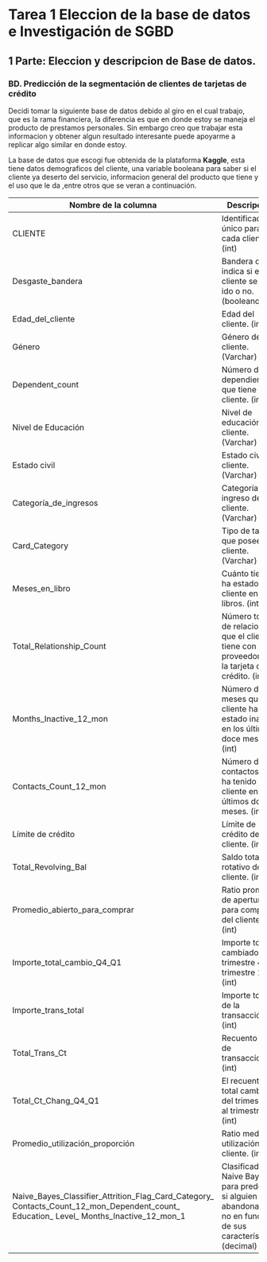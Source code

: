 # Tarea 1 Eleccion de la base de datos e Investigación de SGBD 

## 1 Parte: Eleccion y descripcion de Base de datos.

### BD. Predicción de la segmentación de clientes de tarjetas de crédito

Decidi tomar la siguiente base de datos debido al giro en el cual trabajo, que es la rama financiera, la diferencia es que en donde estoy se maneja el producto de prestamos personales. Sin embargo creo que trabajar esta informacion y obtener algun resultado interesante puede apoyarme a replicar algo similar en donde estoy.

La base de datos que escogi fue obtenida de la plataforma **Kaggle**, esta tiene datos demograficos del cliente, una variable booleana para saber si el cliente ya deserto del servicio, informacion general del producto que tiene y el uso que le da ,entre otros que se veran a continuación.


|Nombre de la columna| Descripción |
| ----------- | ----------- |
|CLIENTE	|Identificador único para cada cliente. (int)||
|Desgaste_bandera	|Bandera que indica si el cliente se ha ido o no. (booleano)|
|Edad_del_cliente	|Edad del cliente. (int)|
|Género	|Género del cliente. (Varchar)|
|Dependent_count	|Número de dependientes que tiene el cliente. (int)|
|Nivel de Educación	|Nivel de educación del cliente. (Varchar)|
|Estado civil	|Estado civil del cliente. (Varchar)|
|Categoría_de_ingresos	|Categoría de ingreso del cliente. (Varchar)|
|Card_Category	|Tipo de tarjeta que posee el cliente. (Varchar)|
|Meses_en_libro	|Cuánto tiempo ha estado el cliente en los libros. (int)|
|Total_Relationship_Count	|Número total de relaciones que el cliente tiene con el proveedor de la tarjeta de crédito. (int)|
|Months_Inactive_12_mon	|Número de meses que el cliente ha estado inactivo en los últimos doce meses. (int)|
|Contacts_Count_12_mon	|Número de contactos que ha tenido el cliente en los últimos doce meses. (int)|
|Límite de crédito	|Límite de crédito del cliente. (int)|
|Total_Revolving_Bal	|Saldo total rotativo del cliente. (int)|
|Promedio_abierto_para_comprar	|Ratio promedio de apertura para comprar del cliente. (int)|
|Importe_total_cambio_Q4_Q1	|Importe total cambiado del trimestre 4 al trimestre 1. (int)|
|Importe_trans_total	|Importe total de la transacción. (int)|
|Total_Trans_Ct	|Recuento total de transacciones. (int)|
|Total_Ct_Chang_Q4_Q1	|El recuento total cambió del trimestre 4 al trimestre 1. (int)|
|Promedio_utilización_proporción	|Ratio medio de utilización del cliente. (int)|
| Naive_Bayes_Classifier_Attrition_Flag_Card_Category_ Contacts_Count_12_mon_Dependent_count_ Education_ Level_ Months_Inactive_12_mon_1|Clasificador Naive Bayes para predecir si alguien abandonará o no en función de sus características.(decimal)|